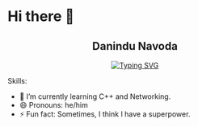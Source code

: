 # Hi there 👋

<h2 align="center">
  Danindu Navoda
</h2>

<p align="center">
  <a href="https://git.io/typing-svg"><img src="https://readme-typing-svg.demolab.com?font=Fira+Code&duration=3000&pause=1000&color=8911F7&center=true&random=false&width=435&lines=Driven+Computer+Science+Undergrad;Majoring+in+Cybersecurity+at+ECU;Ready+to+Secure+the+Digital+Future" alt="Typing SVG" /></a>
</p>

Skills: 

- 🌱 I’m currently learning C++ and Networking.
- 😄 Pronouns: he/him
- ⚡ Fun fact: Sometimes, I think I have a superpower.
